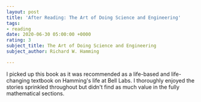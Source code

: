 ```yaml
---
layout: post
title: 'After Reading: The Art of Doing Science and Engineering'
tags:
- reading
date: 2020-06-30 05:00:00 +0000
rating: 3
subject_title: The Art of Doing Science and Engineering
subject_author: Richard W. Hamming

---
```

I picked up this book as it was recommended as a life-based and life-changing textbook on Hamming's life at Bell Labs. I thoroughly enjoyed the stories sprinkled throughout but didn't find as much value in the fully mathematical sections.
